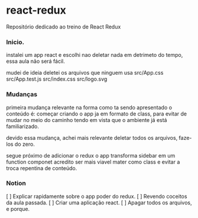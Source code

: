 # react-redux
Repositório dedicado ao treino de React Redux


### Inicio.
instalei um app react e escolhi nao deletar nada em detrimeto do tempo, essa aula não será fácil.

mudei de ideia deletei os arquivos que ninguem usa
src/App.css
src/App.test.js
src/index.css
src/logo.svg


### Mudanças
primeira mudança relevante na forma como ta sendo apresentado o conteúdo é:
começar criando o app ja em formato de class, para evitar de mudar no meio do caminho
tendo em vista que o ambiente já está familiarizado.

devido essa mudança, achei mais relevante deletar todos os arquivos, faze-los do zero.

segue próximo de adicionar o redux o app transforma sidebar em um function componet
acredito ser mais viavel mater como class e evitar a troca repentina de conteúdo.

### Notion

[ ] Explicar rapidamente sobre o app poder do redux.
[ ] Revendo coceitos da aula passada.
[ ] Criar uma aplicação react.
[ ] Apagar todos os arquivos, e porque.
